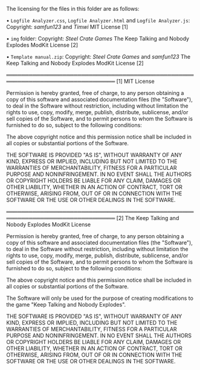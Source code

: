 The licensing for the files in this folder are as follows:

• `Logfile Analyzer.css`, `Logfile Analyzer.html` and `Logfile Analyzer.js`:
    Copyright: _samfun123_ and _Timwi_
    MIT License [1]

• `img` folder:
    Copyright: _Steel Crate Games_
    The Keep Talking and Nobody Explodes ModKit License [2]

• `Template manual.zip`:
    Copyright: _Steel Crate Games_ and _samfun123_
    The Keep Talking and Nobody Explodes ModKit License [2]

═══════════════════════════════════════════════════════════════════════════════
[1]
MIT License

Permission is hereby granted, free of charge, to any person obtaining a copy of
this software and associated documentation files (the "Software"), to deal in
the Software without restriction, including without limitation the rights to
use, copy, modify, merge, publish, distribute, sublicense, and/or sell copies
of the Software, and to permit persons to whom the Software is furnished to do
so, subject to the following conditions:

The above copyright notice and this permission notice shall be included in all
copies or substantial portions of the Software.

THE SOFTWARE IS PROVIDED "AS IS", WITHOUT WARRANTY OF ANY KIND, EXPRESS OR
IMPLIED, INCLUDING BUT NOT LIMITED TO THE WARRANTIES OF MERCHANTABILITY,
FITNESS FOR A PARTICULAR PURPOSE AND NONINFRINGEMENT. IN NO EVENT SHALL THE
AUTHORS OR COPYRIGHT HOLDERS BE LIABLE FOR ANY CLAIM, DAMAGES OR OTHER
LIABILITY, WHETHER IN AN ACTION OF CONTRACT, TORT OR OTHERWISE, ARISING FROM,
OUT OF OR IN CONNECTION WITH THE SOFTWARE OR THE USE OR OTHER DEALINGS IN THE
SOFTWARE.

═══════════════════════════════════════════════════════════════════════════════
[2]
The Keep Talking and Nobody Explodes ModKit License

Permission is hereby granted, free of charge, to any person obtaining a copy
of this software and associated documentation files (the "Software"), to deal
in the Software without restriction, including without limitation the rights
to use, copy, modify, merge, publish, distribute, sublicense, and/or sell
copies of the Software, and to permit persons to whom the Software is
furnished to do so, subject to the following conditions:

The above copyright notice and this permission notice shall be included in all
copies or substantial portions of the Software.

The Software will only be used for the purpose of creating modifications to the
game "Keep Talking and Nobody Explodes".

THE SOFTWARE IS PROVIDED "AS IS", WITHOUT WARRANTY OF ANY KIND, EXPRESS OR
IMPLIED, INCLUDING BUT NOT LIMITED TO THE WARRANTIES OF MERCHANTABILITY,
FITNESS FOR A PARTICULAR PURPOSE AND NONINFRINGEMENT. IN NO EVENT SHALL THE
AUTHORS OR COPYRIGHT HOLDERS BE LIABLE FOR ANY CLAIM, DAMAGES OR OTHER
LIABILITY, WHETHER IN AN ACTION OF CONTRACT, TORT OR OTHERWISE, ARISING FROM,
OUT OF OR IN CONNECTION WITH THE SOFTWARE OR THE USE OR OTHER DEALINGS IN THE
SOFTWARE.
